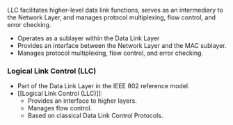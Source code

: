  LLC facilitates higher-level data link functions, serves as an intermediary to the Network Layer, and manages protocol multiplexing, flow control, and error checking.
- Operates as a sublayer within the Data Link Layer
- Provides an interface between the Network Layer and the MAC sublayer.
- Manages protocol multiplexing, flow control, and error checking.
### Logical Link Control (LLC)
- Part of the Data Link Layer in the IEEE 802 reference model.
- [[Logical Link Control (LLC)]]:
  - Provides an interface to higher layers.
  - Manages flow control.
  - Based on classical Data Link Control Protocols.